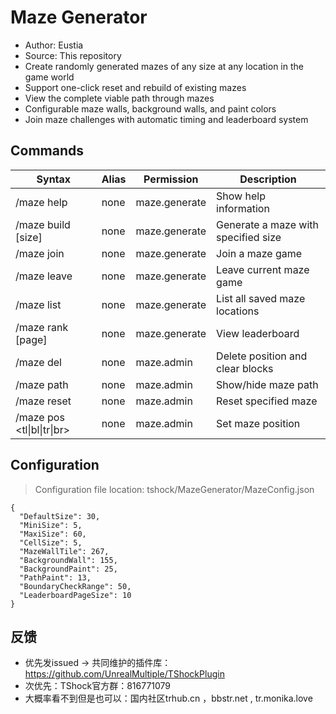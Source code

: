 ﻿# Maze Generator

- Author: Eustia
- Source: This repository
- Create randomly generated mazes of any size at any location in the game world
- Support one-click reset and rebuild of existing mazes
- View the complete viable path through mazes
- Configurable maze walls, background walls, and paint colors
- Join maze challenges with automatic timing and leaderboard system

## Commands

| Syntax | Alias | Permission | Description |
|--------|-------|------------|-------------|
| /maze help | none | maze.generate | Show help information |
| /maze build <name> [size] | none | maze.generate | Generate a maze with specified size |
| /maze join <name> | none | maze.generate | Join a maze game |
| /maze leave | none | maze.generate | Leave current maze game |
| /maze list | none | maze.generate | List all saved maze locations |
| /maze rank [page] | none | maze.generate | View leaderboard |
| /maze del <name> | none | maze.admin | Delete position and clear blocks |
| /maze path <name> | none | maze.admin | Show/hide maze path |
| /maze reset <name> | none | maze.admin | Reset specified maze |
| /maze pos <name> <tl\|bl\|tr\|br> | none | maze.admin | Set maze position |

## Configuration
> Configuration file location: tshock/MazeGenerator/MazeConfig.json
```json5
{
  "DefaultSize": 30,
  "MiniSize": 5,
  "MaxiSize": 60,
  "CellSize": 5,
  "MazeWallTile": 267,
  "BackgroundWall": 155,
  "BackgroundPaint": 25,
  "PathPaint": 13,
  "BoundaryCheckRange": 50,
  "LeaderboardPageSize": 10
}
```
## 反馈
- 优先发issued -> 共同维护的插件库：https://github.com/UnrealMultiple/TShockPlugin
- 次优先：TShock官方群：816771079
- 大概率看不到但是也可以：国内社区trhub.cn ，bbstr.net , tr.monika.love
